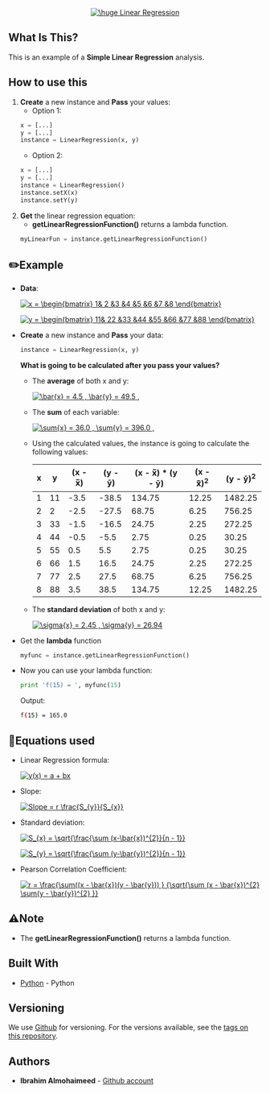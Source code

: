 <p align="center">
<a href="" target="_blank"><img src="https://latex.codecogs.com/png.latex?\dpi{200}&space;\huge&space;Linear&space;Regression" title="\huge Linear Regression" /></a>
  </p>

## What Is This?
This is an example of a **Simple Linear Regression** analysis. 

## How to use this
  1. **Create** a new instance and **Pass** your values:
      * Option 1:
      ```python
      x = [...]
      y = [...]
      instance = LinearRegression(x, y)
      ```
      * Option 2:
      ```python
      x = [...]
      y = [...]
      instance = LinearRegression()
      instance.setX(x)
      instance.setY(y)
      ```
  2. **Get** the linear regression equation:
      * **getLinearRegressionFunction()** returns a lambda function. 
      ```python
      myLinearFun = instance.getLinearRegressionFunction()
      ```
      
## :pencil2:Example
  - **Data**: 
    
    <a href="" target="_blank"><img src="https://latex.codecogs.com/png.latex?x&space;=&space;\begin{bmatrix}&space;1&&space;2&space;&3&space;&4&space;&5&space;&6&space;&7&space;&8&space;\end{bmatrix}" title="x = \begin{bmatrix} 1& 2 &3 &4 &5 &6 &7 &8 \end{bmatrix}" /></a>
    
    <a href="" target="_blank"><img src="https://latex.codecogs.com/png.latex?y&space;=&space;\begin{bmatrix}&space;11&&space;22&space;&33&space;&44&space;&55&space;&66&space;&77&space;&88&space;\end{bmatrix}" title="y = \begin{bmatrix} 11& 22 &33 &44 &55 &66 &77 &88 \end{bmatrix}" /></a>
    
  - **Create** a new instance and **Pass** your data: 
      ```python
      instance = LinearRegression(x, y)
      ```
      
      **What is going to be calculated after you pass your values?**
       * The **average** of both x and y:
       
           <a href="" target="_blank"><img src="https://latex.codecogs.com/png.latex?\bar{x}&space;=&space;4.5&space;,&space;\bar{y}&space;=&space;49.5&space;," title="\bar{x} = 4.5 , \bar{y} = 49.5 ," /></a>
       
       * The **sum** of each variable:
       
           <a href="" target="_blank"><img src="https://latex.codecogs.com/png.latex?\sum{x}&space;=&space;36.0&space;,&space;\sum{y}&space;=&space;396.0&space;," title="\sum{x} = 36.0 , \sum{y} = 396.0 ," /></a>
       * Using the calculated values, the instance is going to calculate the following values: 
      
          | x | y | (x - x̅)    | (y - ȳ) | (x - x̅) * (y - ȳ) | (x - x̅)<sup>2</sup> | (y - ȳ)<sup>2</sup> |
          | - | - | -----------| ------- | ----------------- | ------------------- | ------------------- |
          |1  |11 | -3.5       |-38.5    |  134.75           |     12.25           |       1482.25       |
          |2  |2  | -2.5       |-27.5    |  68.75            |     6.25            |       756.25        |
          |3  |33 | -1.5       |-16.5    |  24.75            |     2.25            |       272.25        |
          |4  |44 | -0.5       |-5.5     |  2.75             |     0.25            |       30.25         |
          |5  |55 | 0.5        |5.5      |  2.75             |     0.25            |       30.25         |
          |6  |66 | 1.5        | 16.5    |  24.75            |     2.25            |       272.25        |
          |7  |77 | 2.5        |27.5     |  68.75            |     6.25            |       756.25        |
          |8  |88 | 3.5        |38.5     |  134.75           |     12.25           |       1482.25       |

       * The **standard deviation** of both x and y:
           
           <a href="" target="_blank"><img src="https://latex.codecogs.com/png.latex?\sigma{x}&space;=&space;2.45&space;,&space;\sigma{y}&space;=&space;26.94" title="\sigma{x} = 2.45 , \sigma{y} = 26.94" /></a>
  
  - Get the **lambda** function
      ```python
      myfunc = instance.getLinearRegressionFunction()
      ```
  - Now you can use your lambda function:
      ```python
      print 'f(15) = ', myfunc(15)
      ```
      Output: 
      ```bash
      f(15) = 165.0
      ```
      
## :notebook:Equations used
  * Linear Regression formula:
      
      <a href="" target="_blank"><img src="https://latex.codecogs.com/png.latex?y(x)&space;=&space;a&space;&plus;&space;bx" title="y(x) = a + bx" /></a>
  * Slope:
  
      <a href="" target="_blank"><img src="https://latex.codecogs.com/png.latex?Slope&space;=&space;r&space;\frac{S_{y}}{S_{x}}" title="Slope = r \frac{S_{y}}{S_{x}}" /></a>
      
  * Standard deviation:
  
      <a href="" target="_blank"><img src="https://latex.codecogs.com/png.latex?S_{x}&space;=&space;\sqrt{\frac{\sum&space;(x-\bar{x})^{2}}{n&space;-&space;1}}" title="S_{x} = \sqrt{\frac{\sum (x-\bar{x})^{2}}{n - 1}}" /></a>
      
      <a href="" target="_blank"><img src="https://latex.codecogs.com/png.latex?S_{y}&space;=&space;\sqrt{\frac{\sum&space;(y-\bar{y})^{2}}{n&space;-&space;1}}" title="S_{y} = \sqrt{\frac{\sum (y-\bar{y})^{2}}{n - 1}}" /></a>
  
  * Pearson Correlation Coefficient:
  
    <a href="" target="_blank"><img src="https://latex.codecogs.com/png.latex?r&space;=&space;\frac{\sum((x&space;-&space;\bar{x})(y&space;-&space;\bar{y}))&space;}&space;{\sqrt{\sum&space;(x&space;-&space;\bar{x})^{2}&space;\sum(y&space;-&space;\bar{y})^{2}&space;}}" title="r = \frac{\sum((x - \bar{x})(y - \bar{y})) } {\sqrt{\sum (x - \bar{x})^{2} \sum(y - \bar{y})^{2} }}" /></a>
  
## :warning:Note
  * The **getLinearRegressionFunction()** returns a lambda function.
## Built With
* [Python](https://www.python.org/) - Python

## Versioning

We use [Github](https://github.com/) for versioning. For the versions available, see the [tags on this repository](https://github.com/IbrahimNM/BudgetOrganizer/tags).

## Authors

* **Ibrahim Almohaimeed** - [Github account](https://github.com/IbrahimNM)
